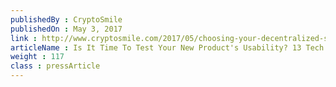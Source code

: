 ```yaml
---
publishedBy : CryptoSmile
publishedOn : May 3, 2017
link : http://www.cryptosmile.com/2017/05/choosing-your-decentralized-storage-in-storj.html
articleName : Is It Time To Test Your New Product's Usability? 13 Tech Experts Weigh In
weight : 117 
class : pressArticle
---
```

